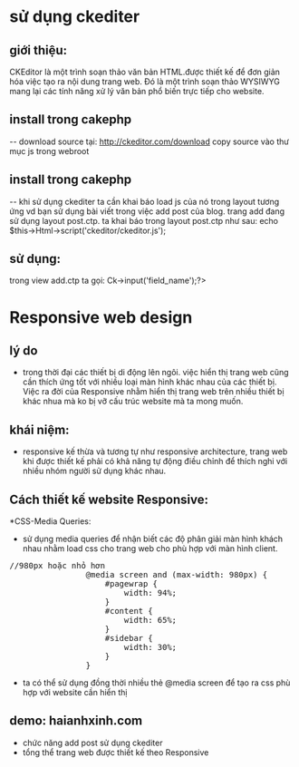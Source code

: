 # sử dụng ckediter
## giới thiệu:
CKEditor là một trình soạn thảo văn bản HTML.được thiết kế để đơn giản hóa việc tạo ra nội dung trang web. Đó là một trình soạn thảo WYSIWYG mang lại các tính năng xử lý văn bản phổ biến trực tiếp cho website.

## install trong cakephp 
-- download source tại: http://ckeditor.com/download
copy source vào thư mục js trong webroot
## install trong cakephp 
-- khi sử dụng ckediter ta cần khai báo load js của nó trong layout tương ứng
vd bạn sử dụng bài viết trong việc add post của blog. trang add đang sử dụng layout post.ctp.
ta khai báo trong layout post.ctp như sau:
echo $this->Html->script('ckeditor/ckeditor.js');
## sử dụng:
trong view add.ctp ta gọi:  <?php echo $this->Ck->input('field_name');?>

# Responsive web design
## lý do
 * trong thời đại các thiết bị di động lên ngôi. việc hiển thị trang web cũng cần thích ứng tốt với nhiều loại màn hình khác nhau của các thiết bị. Việc ra đời của Responsive nhằm hiển thị trang web trên nhiều thiết bị khác nhua mà ko bị vỡ cấu trúc website mà ta mong muốn.
 
## khái niệm:
 * responsive kế thừa và tương tự như responsive architecture, trang web khi được thiết kế phải có khả năng tự động điều chỉnh để thích nghi với nhiều nhóm người sử dụng khác nhau.

## Cách thiết kế website Responsive:
*CSS-Media Queries:
 * sử dụng media queries để nhận biết các độ phân giải màn hình khách nhau nhằm load css cho trang web cho phù hợp với màn hình client.
 <pre>
//980px hoặc nhỏ hơn
                @media screen and (max-width: 980px) {
                    #pagewrap {
                        width: 94%;
                    }
                    #content {
                        width: 65%;
                    }
                    #sidebar {
                        width: 30%;
                    }
                }
</pre>
 * ta có thể sử dụng đồng thời nhiều thẻ @media screen để tạo ra css phù hợp với website cần hiển thị

## demo: haianhxinh.com
 * chức năng add post sử dụng ckediter
 * tổng thể trang web được thiết kế theo Responsive


